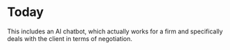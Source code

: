 # Today
This includes an AI chatbot, which actually works for a firm and specifically deals with the client in terms of negotiation. 
